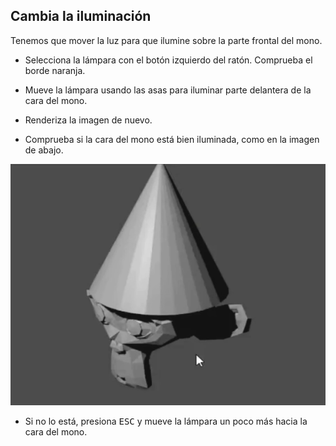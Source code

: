 ## Cambia la iluminación

Tenemos que mover la luz para que ilumine sobre la parte frontal del mono.

+ Selecciona la lámpara con el botón izquierdo del ratón. Comprueba el borde naranja.

+ Mueve la lámpara usando las asas para iluminar parte delantera de la cara del mono.

+ Renderiza la imagen de nuevo.

+ Comprueba si la cara del mono está bien iluminada, como en la imagen de abajo.

![Bien iluminado](images/well-lit.png)

+ Si no lo está, presiona <kbd>ESC</kbd> y mueve la lámpara un poco más hacia la cara del mono.